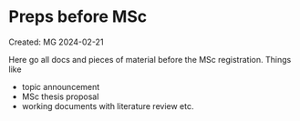 # Preps before MSc

Created: MG 2024-02-21

Here go all docs and pieces of material before the MSc registration.
Things like 
- topic announcement
- MSc thesis proposal
- working documents with literature review etc.
